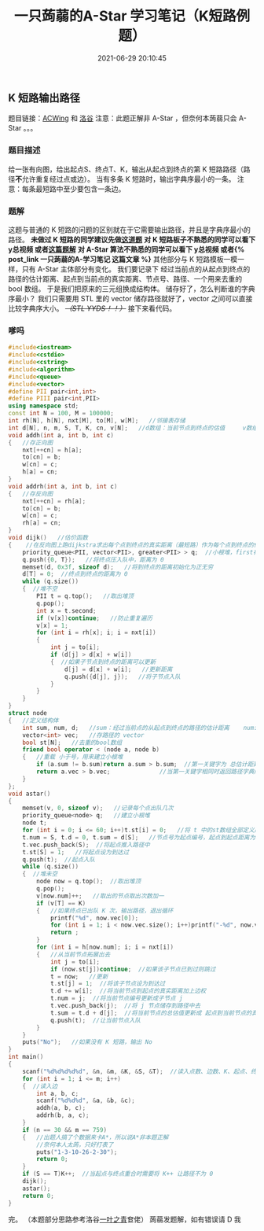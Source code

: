 ﻿---
title: 一只蒟蒻的A-Star 学习笔记（K短路例题）
date: 2021-06-29 20:10:45
tags: 
- c++
- 搜索
categories: Dumby的OI生涯
---
## K 短路输出路径
题目链接：[ACWing](https://www.acwing.com/problem/content/2623/) 和 [洛谷](https://www.luogu.com.cn/problem/P4467)
注意：此题正解非 A-Star ，但奈何本蒟蒻只会 A-Star 。。。

<!--more-->

### 题目描述
给一张有向图，给出起点S、终点T、K，输出从起点到终点的第 K 短路路径（路径**不**允许重复经过点或边）。
当有多条 K 短路时，输出字典序最小的一条。
注意：每条最短路中至少要包含一条边。
### 题解
这题与普通的 K 短路的问题的区别就在于它需要输出路径，并且是字典序最小的路径。
**未做过 K 短路的同学建议先做[这道题](https://www.acwing.com/problem/content/180/)**
**对 K 短路板子不熟悉的同学可以看下 y总视频 或者[这篇题解](https://www.acwing.com/file_system/file/content/whole/index/content/2469128/)**
**对 A-Star 算法不熟悉的同学可以看下 y总视频 或者{% post_link 一只蒟蒻的A-学习笔记 这篇文章 %}**
其他部分与 K 短路模板一模一样，只有 A-Star 主体部分有变化。
我们要记录下 经过当前点的从起点到终点的路径的估计距离、起点到当前点的真实距离、节点号、路径、一个用来去重的 bool 数组。
于是我们把原来的三元组换成结构体。
储存好了，怎么判断谁的字典序最小？
我们只需要用 STL 里的 vector 储存路径就好了，vector 之间可以直接比较字典序大小。 *~~（STL YYDS！！）~~* 
接下来看代码。
### 嗲吗
```cpp
#include<iostream>
#include<cstdio>
#include<cstring>
#include<algorithm>
#include<queue>
#include<vector>
#define PII pair<int,int>
#define PIII pair<int,PII>
using namespace std;
const int N = 100, M = 100000;
int rh[N], h[N], nxt[M], to[M], w[M];   //邻接表存储
int d[N], n, m, S, T, K, cn, v[N];   //d数组：当前节点到终点的估值     v数组：dijkstra中记录点是否走过
void addh(int a, int b, int c) 
{   //存正向图
	nxt[++cn] = h[a];
	to[cn] = b;
	w[cn] = c;
	h[a] = cn;
}
void addrh(int a, int b, int c) 
{   //存反向图
	nxt[++cn] = rh[a];
	to[cn] = b;
	w[cn] = c;
	rh[a] = cn;
}
void dijk()   //估价函数
{    //在反向图上跑dijkstra求出每个点到终点的真实距离（最短路）作为每个点到终点的估值
	priority_queue<PII, vector<PII>, greater<PII> > q;  //小根堆，first存到终点真实距离，second存节点号
	q.push({0, T});   //将终点压入队中，距离为 0 
	memset(d, 0x3f, sizeof d);   //将到终点的距离初始化为正无穷
	d[T] = 0;  //终点到终点的距离为 0
	while (q.size()) 
	{  //堆不空
		PII t = q.top();   //取出堆顶
		q.pop();
		int x = t.second;
		if (v[x])continue;   //防止重复遍历
		v[x] = 1;
		for (int i = rh[x]; i; i = nxt[i]) 
		{
			int j = to[i];
			if (d[j] > d[x] + w[i]) 
			{  //如果子节点到终点的距离可以更新
				d[j] = d[x] + w[i];   //更新距离
				q.push({d[j], j});   //将子节点入队
			}
		}
	}
}
struct node 
{   //定义结构体
	int sum, num, d;   //sum：经过当前点的从起点到终点的路径的估计距离    num: 节点号    d: 起点到当前点的真实距离
	vector<int> vec;   //存路径的 vector
	bool st[N];   //去重的bool数组
	friend bool operator < (node a, node b) 
	{   //重载 小于号，用来建立小根堆
		if (a.sum != b.sum)return a.sum > b.sum;  //第一关键字为 总估计距离sum
		return a.vec > b.vec;              //当第一关键字相同时返回路径字典序小的一个
	}
};
void astar() 
{
	memset(v, 0, sizeof v);   //记录每个点出队几次
	priority_queue<node> q;   //建立小根堆
	node t;
	for (int i = 0; i <= 60; i++)t.st[i] = 0;   //将 t 中的st数组全部定义成未出现过
	t.num = S, t.d = 0, t.sum = d[S];   //节点号为起点编号，起点到起点距离为 0，起点到终点的总估值为起点到终点的最短路
	t.vec.push_back(S);  //将起点推入路径中
	t.st[S] = 1;   //将起点设为到达过
	q.push(t);  //起点入队
	while (q.size()) 
	{  //堆未空
		node now = q.top();  //取出堆顶
		q.pop();
		v[now.num]++;   //取出的节点取出次数加一
		if (v[T] == K) 
		{   //如果终点已出队 K 次，输出路径，退出循环
			printf("%d", now.vec[0]);
			for (int i = 1; i < now.vec.size(); i++)printf("-%d", now.vec[i]);
			return ;
		}
		for (int i = h[now.num]; i; i = nxt[i]) 
		{   //从当前节点拓展出去
			int j = to[i];
			if (now.st[j])continue;  //如果该子节点已到过则跳过
			t = now;   //更新
			t.st[j] = 1;  //将该子节点设为到达过
			t.d += w[i];  //将当前节点到起点的真实距离加上边权
			t.num = j;  //将当前节点编号更新成子节点 j 
			t.vec.push_back(j);  //将 j 节点储存到路径中去
			t.sum = t.d + d[j];  //将当前节点的总估值更新成 起点到当前节点的真实距离 + 当前节点到终点的估值
			q.push(t);  //让当前节点入队
		}
	}
	puts("No");   //如果没有 K 短路，输出 No
}
int main() 
{
	scanf("%d%d%d%d%d", &n, &m, &K, &S, &T);  //读入点数、边数、K、起点、终点
	for (int i = 1; i <= m; i++) 
	{  //读入边
		int a, b, c;
		scanf("%d%d%d", &a, &b, &c);
		addh(a, b, c);
		addrh(b, a, c);
	}
	if (n == 30 && m == 759) 
	{   //出题人搞了个数据来卡A*，所以说A*非本题正解
	    //奈何本人太蒟，只好打表了
		puts("1-3-10-26-2-30");
		return 0;
	}
	if (S == T)K++;  //当起点与终点重合时需要将 K++ 让路径不为 0 
	dijk();
	astar();
	return 0;
}
```
完。
（本题部分思路参考洛谷[一叶之青](https://www.luogu.com.cn/user/288192)奆佬）
蒟蒻发题解，如有错误请 D 我